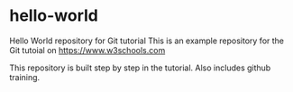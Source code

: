 # hello-world
Hello World repository for Git tutorial
This is an example repository for the Git tutoial on https://www.w3schools.com

This repository is built step by step in the tutorial.
Also includes github training.
